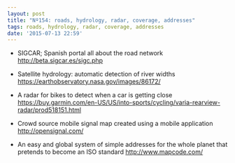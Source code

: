 ```yaml
---
layout: post
title: "Nº154: roads, hydrology, radar, coverage, addresses"
tags: roads, hydrology, radar, coverage, addresses
date: '2015-07-13 22:59'
---
```


* SIGCAR; Spanish portal all about the road network
  http://beta.sigcar.es/sigc.php

* Satellite hydrology: automatic detection of river widths
  https://earthobservatory.nasa.gov/images/86172/

* A radar for bikes to detect when a car is getting close
  https://buy.garmin.com/en-US/US/into-sports/cycling/varia-rearview-radar/prod518151.html

* Crowd source mobile signal map created using a mobile application
  http://opensignal.com/

* An easy and global system of simple addresses for the whole planet that pretends to become an ISO standard
  http://www.mapcode.com/
